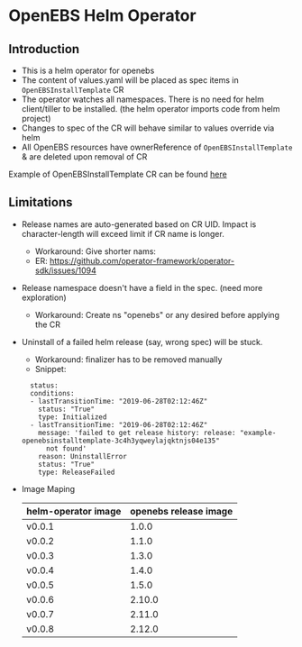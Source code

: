 # OpenEBS Helm Operator

## Introduction

- This is  a helm operator for openebs
- The content of values.yaml will be placed as spec items in `OpenEBSInstallTemplate` CR 
- The operator watches all namespaces. There is no need for helm client/tiller to be installed.
  (the helm operator imports code from helm project)
- Changes to spec of the CR will behave similar to values override via helm
- All OpenEBS resources have ownerReference of `OpenEBSInstallTemplate` & are deleted upon removal of CR

Example of OpenEBSInstallTemplate CR can be found [here](deploy/crds/openebs_v1alpha1_openebsinstalltemplate_cr.yaml)

## Limitations 

- Release names are auto-generated based on CR UID. Impact is character-length will exceed limit if CR name
  is longer. 
  - Workaround: Give shorter nams: 
  - ER: https://github.com/operator-framework/operator-sdk/issues/1094

- Release namespace doesn't have a field in the spec. (need more exploration) 
  - Workaround: Create ns "openebs" or any desired before applying the CR

- Uninstall of a failed helm release (say, wrong spec) will be stuck. 
  - Workaround: finalizer has to be removed manually 
  - Snippet: 
  ```
    status:
    conditions:
    - lastTransitionTime: "2019-06-28T02:12:46Z"
      status: "True"
      type: Initialized
    - lastTransitionTime: "2019-06-28T02:12:46Z"
      message: 'failed to get release history: release: "example-openebsinstalltemplate-3c4h3yqweylajqktnjs04e135"
        not found'
      reason: UninstallError
      status: "True"
      type: ReleaseFailed
   ```
- Image Maping

     | helm-operator image  | openebs release image |
     | -------------------- | --------------------- |
     | v0.0.1               | 1.0.0                 |
     | v0.0.2               | 1.1.0                 |
     | v0.0.3               | 1.3.0                 |
     | v0.0.4               | 1.4.0                 |
     | v0.0.5               | 1.5.0                 |
     | v0.0.6               | 2.10.0                |
     | v0.0.7               | 2.11.0                |
     | v0.0.8               | 2.12.0                |
